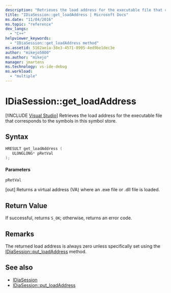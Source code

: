 ```yaml
---
description: "Retrieves the load address for the executable file that corresponds to the symbols in this symbol store."
title: "IDiaSession::get_loadAddress | Microsoft Docs"
ms.date: "11/04/2016"
ms.topic: "reference"
dev_langs:
  - "C++"
helpviewer_keywords:
  - "IDiaSession::get_loadAddress method"
ms.assetid: 5162ae1a-38e3-4571-8995-4ed9be1dec3e
author: "mikejo5000"
ms.author: "mikejo"
manager: jmartens
ms.technology: vs-ide-debug
ms.workload:
  - "multiple"
---
```

# IDiaSession::get_loadAddress

 [!INCLUDE [Visual Studio](~/includes/applies-to-version/vs-windows-only.md)]
Retrieves the load address for the executable file that corresponds to the symbols in this symbol store.

## Syntax

```C++
HRESULT get_loadAddress ( 
   ULONGLONG* pRetVal
);
```

#### Parameters
 `pRetVal`

[out] Returns a virtual address (VA) where an .exe file or .dll file is loaded.

## Return Value
 If successful, returns `S_OK`; otherwise, returns an error code.

## Remarks
 The returned load address is always zero unless specifically set using the [IDiaSession::put_loadAddress](../../debugger/debug-interface-access/idiasession-put-loadaddress.md) method.

## See also
- [IDiaSession](../../debugger/debug-interface-access/idiasession.md)
- [IDiaSession::put_loadAddress](../../debugger/debug-interface-access/idiasession-put-loadaddress.md)

